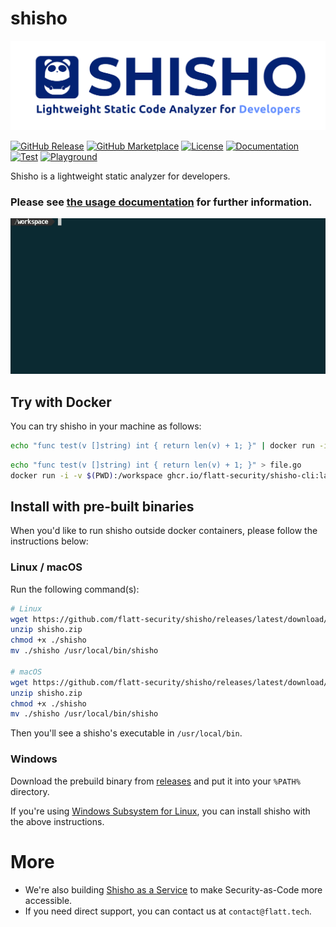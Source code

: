 # shisho

![shisho](./docs/public/images/header.png)

[![GitHub Release][release-img]][release]
[![GitHub Marketplace][marketplace-img]][marketplace]
[![License][license-img]][license]
[![Documentation][documentation-img]][documentation]
[![Test][test-img]][test]
[![Playground][playground-img]][playground]

Shisho is a lightweight static analyzer for developers.

### Please see [the usage documentation](https://docs.shisho.dev) for further information.

![demo](./docs/content/images/shisho-demo.gif)

## Try with Docker

You can try shisho in your machine as follows:

```sh
echo "func test(v []string) int { return len(v) + 1; }" | docker run -i ghcr.io/flatt-security/shisho-cli:latest find "len(:[...])" --lang=go
```

```sh
echo "func test(v []string) int { return len(v) + 1; }" > file.go
docker run -i -v $(PWD):/workspace ghcr.io/flatt-security/shisho-cli:latest find "len(:[...])" --lang=go /workspace/file.go
```

## Install with pre-built binaries

When you'd like to run shisho outside docker containers, please follow the instructions below:

### Linux / macOS

Run the following command(s):

```sh
# Linux
wget https://github.com/flatt-security/shisho/releases/latest/download/build-x86_64-unknown-linux-gnu.zip -O shisho.zip
unzip shisho.zip
chmod +x ./shisho
mv ./shisho /usr/local/bin/shisho

# macOS
wget https://github.com/flatt-security/shisho/releases/latest/download/build-x86_64-apple-darwin.zip -O shisho.zip
unzip shisho.zip
chmod +x ./shisho
mv ./shisho /usr/local/bin/shisho
```

Then you'll see a shisho's executable in `/usr/local/bin`.

### Windows

Download the prebuild binary from [releases](https://github.com/flatt-security/shisho/releases) and put it into your `%PATH%` directory.

If you're using [Windows Subsystem for Linux](https://docs.microsoft.com/en-us/windows/wsl/install-win10), you can install shisho with the above instructions.

# More

- We're also building [Shisho as a Service](https://shisho.dev) to make Security-as-Code more accessible.
- If you need direct support, you can contact us at `contact@flatt.tech`.

[release]: https://github.com/flatt-security/shisho/releases/latest
[release-img]: https://img.shields.io/github/release/flatt-security/shisho.svg?logo=github
[marketplace]: https://github.com/marketplace/actions/flatt-security-shisho
[marketplace-img]: https://img.shields.io/badge/marketplace-shisho--action-blue?logo=github
[license]: https://github.com/flatt-security/shisho/blob/main/LICENSE
[license-img]: https://img.shields.io/github/license/flatt-security/shisho
[documentation]: https://docs.shisho.dev
[documentation-img]: https://img.shields.io/badge/docs-docs.shisho.dev-purple
[playground]: https://play.shisho.dev
[playground-img]: https://img.shields.io/badge/playground-playground.shisho.dev-purple
[test]: https://github.com/flatt-security/shisho/actions/workflows/test.yml
[test-img]: https://github.com/flatt-security/shisho/actions/workflows/test.yml/badge.svg?branch=main
